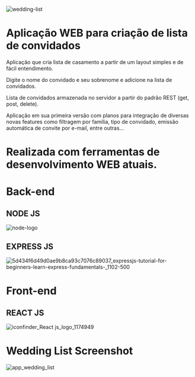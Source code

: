![wedding-list](https://user-images.githubusercontent.com/62850277/79081249-079ed100-7cf2-11ea-900c-7b55ae5b6680.png)


#
# Aplicação WEB para criação de lista de convidados
Aplicação que cria lista de casamento a partir de um layout simples e de fácil entendimento.

Digite o nome do convidado e seu sobrenome e adicione na lista de convidados.

Lista de convidados armazenada no servidor a partir do padrão REST (get, post, delete).
  
  
Aplicação em sua primeira versão com planos para integração de diversas novas features como filtragem por família, tipo de convidado, emissão automática de convite por e-mail, entre outras...

#
# Realizada com ferramentas de desenvolvimento WEB atuais.

# Back-end
## NODE JS

![node-logo](https://user-images.githubusercontent.com/62850277/79080890-1637b900-7cef-11ea-885c-2f7a7a0c2b16.png)

## EXPRESS JS
![5d434f6d49d0ae9b8ca93c7076c89037_expressjs-tutorial-for-beginners-learn-express-fundamentals-_1102-500](https://user-images.githubusercontent.com/62850277/79081011-e341f500-7cef-11ea-9ed9-323c9b7b720b.png)

#
# Front-end

## REACT JS

![iconfinder_React js_logo_1174949](https://user-images.githubusercontent.com/62850277/79080964-85151200-7cef-11ea-8b58-7be5c069e1d0.png)
#

# Wedding List Screenshot

![app_wedding_list](https://user-images.githubusercontent.com/62850277/79081079-80049280-7cf0-11ea-8feb-b24a648cb81c.png)
